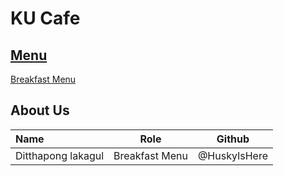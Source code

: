 # KU Cafe

## [Menu](Menu.md)

[Breakfast Menu](Menu.md#Breakfast)


## About Us


| Name      | Role      | Github          |
|:----------|-----------|-----------------|
| Ditthapong lakagul | Breakfast Menu | @HuskyIsHere |

